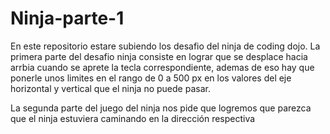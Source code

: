 # Ninja-parte-1

En este repositorio estare subiendo los desafio del ninja de coding dojo.
La primera parte del desafio ninja consiste en lograr que se desplace hacia arrbia cuando se aprete la tecla correspondiente, ademas de eso hay que ponerle unos limites en el rango de 0 a 500 px en los valores del eje horizontal y vertical que el ninja no puede pasar.

La segunda parte del juego del ninja nos pide que logremos que parezca que el ninja estuviera caminando en la dirección respectiva
